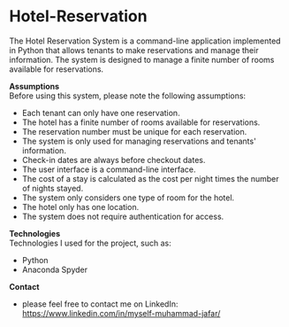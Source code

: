 # Hotel-Reservation
The Hotel Reservation System is a command-line application implemented in Python that allows tenants to make reservations and manage their information. The system is designed to manage a finite number of rooms available for reservations.

**Assumptions**<br>
  Before using this system, please note the following assumptions:<br>
 - Each tenant can only have one reservation.<br>
 - The hotel has a finite number of rooms available for reservations.<br>
 - The reservation number must be unique for each reservation.<br>
 - The system is only used for managing reservations and tenants' information.<br>
 - Check-in dates are always before checkout dates.<br>
 - The user interface is a command-line interface.<br>
 - The cost of a stay is calculated as the cost per night times the number of nights stayed.<br>
 - The system only considers one type of room for the hotel.<br>
 - The hotel only has one location.<br>
 - The system does not require authentication for access.<br>
 
**Technologies**<br>
 Technologies I used for the project, such as:<br>
 - Python<br>
 - Anaconda Spyder<br>
 
**Contact**<br>
 - please feel free to contact me on LinkedIn:  https://www.linkedin.com/in/myself-muhammad-jafar/<br>
